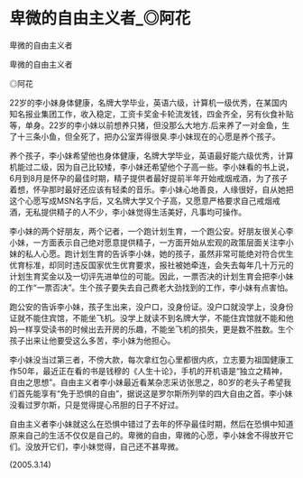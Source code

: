 # 卑微的自由主义者_◎阿花

卑微的自由主义者

卑微的自由主义者

◎阿花

22岁的李小妹身体健康，名牌大学毕业，英语六级，计算机一级优秀，在某国内知名报业集团工作，收入稳定，工资卡奖金卡轮流发钱，四金齐全，另有伙食补贴等，单身。22岁的李小妹以前想养只猪，但没那么大地方.后来养了一对金鱼，生了十三条小鱼，但全死了，把办公室弄得很臭.李小妹现在的心愿是养个孩子。

养个孩子，李小妹希望他也身体健康，名牌大学毕业，英语最好能六级优秀，计算机能过二级，因为自己比较矮，李小妹还希望他个子高一些。李小妹看的书上说，6月到8月是怀孕的最佳时期，精子提供者最好提前半年开始戒烟戒酒，为了孩子着想，怀孕那时最好还应该有轻柔的音乐。李小妹心地善良，人缘很好，自从她把这个心愿写成MSN名字后，又名牌大学又个子高，又愿意严格要求自己戒烟戒酒，无私提供精子的人不少，李小妹觉得生活美好，凡事均可操作。

李小妹的两个好朋友，两个记者，一个跑计划生育，一个跑公安。好朋友很关心李小妹，一方面表示自己绝对愿意提供精子，一方面开始从宏观的政策层面关注李小妹的私人心愿。跑计划生育的告诉李小妹，她的孩子，虽然非常可能绝对符合优生优育标准，却同时违反国家优生优育要求，报社被她牵连，会失去每年几十万元的计划生育奖金以及一切评先进单位的可能。因此，一票否决的计划生育会把李小妹的工作“一票否决”。生个孩子要失去自己费老大劲找到的工作，李小妹有点害怕。

跑公安的告诉李小妹，孩子生出来，没户口，没身份证。没户口就没学上，没身份证就不能住宾馆，不能坐飞机。没学上就读不到名牌大学，不能住宾馆就不能和他妈一样享受读书的时候出去开房的乐趣，不能坐飞机的损失，更是数不胜数。生个孩子出来让他要受这么多苦，李小妹为他担心。

李小妹没当过第三者，不傍大款，每次拿红包心里都很内疚，立志要为祖国健康工作50年，最近正在看的书是钱穆的《人生十论》，手机的开机语是“独立之精神，自由之思想”。自由主义者李小妹最近看某杂志采访张思之，80岁的老头子希望我们首先能享有“免于恐惧的自由”，据说这是罗尔斯所列举的四大自由之首。李小妹没看过罗尔斯，只是觉得提心吊胆的日子不好过。

自由主义者李小妹就这么在恐惧中错过了去年的怀孕最佳时期，然后在恐惧中知道原来自己的生活不仅仅是自己的。卑微的自由，卑微的心愿，李小妹舍不得放开它们。没放开它们，李小妹觉得，自己还不甚卑微。

(2005.3.14)